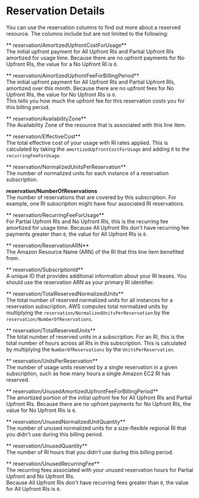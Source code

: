 # Reservation Details<a name="enhanced-reservation-columns"></a>

You can use the reservation columns to find out more about a reserved resource\. The columns include but are not limited to the following:

** reservation/AmortizedUpfrontCostForUsage**  
The initial upfront payment for All Upfront RIs and Partial Upfront RIs amortized for usage time\. Because there are no upfront payments for No Upfront RIs, the value for a No Upfront RI is `0`\.

** reservation/AmortizedUpfrontFeeForBillingPeriod**  
The initial upfront payment for All Upfront RIs and Partial Upfront RIs, amortized over this month\. Because there are no upfront fees for No Upfront RIs, the value for No Upfront RIs is `0`\.  
This tells you how much the upfront fee for this reservation costs you for this billing period\. 

** reservation/AvailabilityZone**  
The Availability Zone of the resource that is associated with this line item\.

** reservation/EffectiveCost**  
The total effective cost of your usage with RI rates applied\. This is calculated by taking the `amortizedUpfrontCostForUsage` and adding it to the `recurringFeeForUsage`\.

** reservation/NormalizedUnitsPerReservation**  
The number of normalized units for each instance of a reservation subscription\.

**reservation/NumberOfReservations**  
The number of reservations that are covered by this subscription\. For example, one RI subscription might have four associated RI reservations\.

** reservation/RecurringFeeForUsage**  
For Partial Upfront RIs and No Upfront RIs, this is the recurring fee amortized for usage time\. Because All Upfront RIs don't have recurring fee payments greater than `0`, the value for All Upfront RIs is `0`\.

** reservation/ReservationARN**  
The Amazon Resource Name \(ARN\) of the RI that this line item benefited from\.

** reservation/SubscriptionId**  
A unique ID that provides additional information about your RI leases\. You should use the reservation ARN as your primary RI identifier\.

** reservation/TotalReservedNormalizedUnits**  
The total number of reserved normalized units for all instances for a reservation subscription\. AWS computes total normalized units by multiplying the `reservation/NormalizedUnitsPerReservation` by the `reservation/NumberOfReservations`\.

** reservation/TotalReservedUnits**  
The total number of reserved units in a subscription\. For an RI, this is the total number of hours across all RIs in this subscription\. This is calculated by multiplying the `NumberOfReservations` by the `UnitsPerReservation`\.

** reservation/UnitsPerReservation**  
The number of usage units reserved by a single reservation in a given subscription, such as how many hours a single Amazon EC2 RI has reserved\.

** reservation/UnusedAmortizedUpfrontFeeForBillingPeriod**  
The amortized portion of the initial upfront fee for All Upfront RIs and Partial Upfront RIs\. Because there are no upfront payments for No Upfront RIs, the value for No Upfront RIs is `0`\.

** reservation/UnusedNormalizedUnitQuantity**  
The number of unused normalized units for a size\-flexible regional RI that you didn't use during this billing period\.

** reservation/UnusedQuantity**  
The number of RI hours that you didn't use during this billing period\.

** reservation/UnusedRecurringFee**  
The recurring fees associated with your unused reservation hours for Partial Upfront and No Upfront RIs\.  
Because All Upfront RIs don't have recurring fees greater than `0`, the value for All Upfront RIs is `0`\.